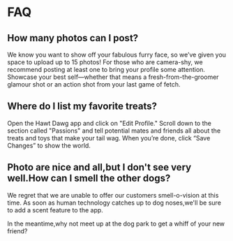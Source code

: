 # FAQ

## How many photos can I post?
 
We know you want to show off your fabulous furry face, so we’ve given you space to upload up to 15 photos! 
For those who are camera-shy, we recommend posting at least one to bring your profile some attention. 
Showcase your best self—whether that means a fresh-from-the-groomer glamour shot or an action shot from your last game of fetch.

## Where do I list my favorite treats?
 
Open the Hawt Dawg app and click on "Edit Profile." 
Scroll down to the section called "Passions" and tell potential mates and friends all about the treats and toys that make your tail wag. 
When you’re done, click “Save Changes” to show the world.

## Photo are nice and all,but I don't see very well.How can I smell the other dogs?

We regret that we are unable to offer our customers smell-o-vision at this time.
As soon as human technology catches up to dog noses,we'll be sure to add a scent feature to the app.

In the meantime,why not meet up at the dog park to get a whiff of your new friend?
